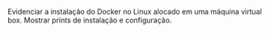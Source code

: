 Evidenciar a instalação do Docker no Linux alocado em uma máquina virtual box.
Mostrar prints de instalação e configuração.
